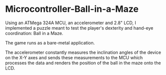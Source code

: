 # Microcontroller-Ball-in-a-Maze

Using an ATMega 324A MCU, an accelerometer and 2.8" LCD, I implemented a puzzle meant to test the player's dexterity and
hand-eye coordination: Ball in a Maze.

The game runs as a bare-metal application.

The accelerometer constantly measures the inclination angles of the device on the X-Y axes and sends these measurements
to the MCU which processes the data and renders the position of the ball in the maze onto the LCD.
